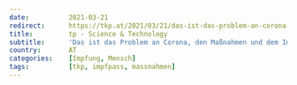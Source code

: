 ```yaml
---
date:          2021-03-21
redirect:      https://tkp.at/2021/03/21/das-ist-das-problem-an-corona-den-massnahmen-und-dem-impfpass/
title:         tp - Science & Technology
subtitle:      'Das ist das Problem an Corona, den Maßnahmen und dem Impfpass'
country:       AT
categories:    [Impfung, Mensch]
tags:          [tkp, impfpass, massnahmen]
---
```


